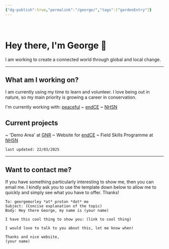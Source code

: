 ```yaml
---
{"dg-publish":true,"permalink":"/george/","tags":["gardenEntry"]}
---
```


ㅤ
ㅤ
ㅤ
ㅤ
ㅤ
# Hey there, I'm George 🌴

I am working to create a connected world through global and local change. 

---
## What am I working on?

I am currently using my time to learn and volunteer. I love being out in nature, so my main priority is growing a career in conservation.

I'm currently working with: [peaceful](https://peacefulfoundation.org/) ~ [endCE](https://www.endce.org/) ~ [NHSN](https://www.nhsn.org.uk/)


## Current projects

~ 'Demo Area' at [GNR](https://www.nhsn.org.uk/gosforth-nature-reserve/)
~ Website for [endCE](https://www.endce.org/)
~ Field Skills Programme at [NHSN](https://www.nhsn.org.uk/)

`last updated: 22/03/2025`

---
## Want to contact me?

If you have something particularly interesting to show me, then you can email me. I kindly ask you to use the template down below to allow me to quickly and simply see what you have to offer. Thanks!

```
To: georgemorley *at* proton *dot* me
Subject: (Concise explanation of the topic)
Body: Hey there George, my name is (your name)

I have this cool thing to show you: (link to cool thing)

I would love to talk to you about this, let me know when!

Thanks and nice website,
(your name)
```
